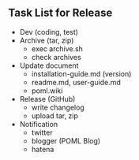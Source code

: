 ## Task List for Release
- Dev (coding, test)
- Archive (tar, zip)
  - exec archive.sh
  - check archives
- Update document
  - installation-guide.md (version)
  - readme.md, user-guide.md
  - poml.wiki
- Release (GitHub)
  - write changelog
  - upload tar, zip
- Notification
  - twitter
  - blogger (POML Blog)
  - hatena

